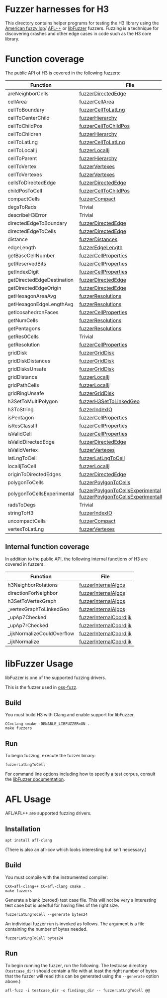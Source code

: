 # Fuzzer harnesses for H3

This directory contains helper programs for testing the H3 library using the
[American fuzzy lop](https://lcamtuf.coredump.cx/afl/)/
[AFL++](https://github.com/AFLplusplus/AFLplusplus) or
[libFuzzer](https://www.llvm.org/docs/LibFuzzer.html) fuzzers.
Fuzzing is a technique for discovering crashes and other edge cases in code
such as the H3 core library.

# Function coverage

The public API of H3 is covered in the following fuzzers:

| Function | File
| -------- | ----
| areNeighborCells | [fuzzerDirectedEdge](./fuzzerDirectedEdge.c)
| cellArea | [fuzzerCellArea](./fuzzerCellArea.c)
| cellToBoundary | [fuzzerCellToLatLng](./fuzzerCellToLatLng.c)
| cellToCenterChild | [fuzzerHierarchy](./fuzzerHierarchy.c)
| cellToChildPos| [fuzzerCellToChildPos](./fuzzerCellToChildPos.c)
| cellToChildren | [fuzzerHierarchy](./fuzzerHierarchy.c)
| cellToLatLng |  [fuzzerCellToLatLng](./fuzzerCellToLatLng.c)
| cellToLocalIj | [fuzzerLocalIj](./fuzzerLocalIj.c)
| cellToParent | [fuzzerHierarchy](./fuzzerHierarchy.c)
| cellToVertex | [fuzzerVertexes](./fuzzerVertexes.c)
| cellToVertexes | [fuzzerVertexes](./fuzzerVertexes.c)
| cellsToDirectedEdge | [fuzzerDirectedEdge](./fuzzerDirectedEdge.c)
| childPosToCell| [fuzzerCellToChildPos](./fuzzerCellToChildPos.c)
| compactCells | [fuzzerCompact](./fuzzerCompact.c)
| degsToRads | Trivial
| describeH3Error | Trivial
| directedEdgeToBoundary | [fuzzerDirectedEdge](./fuzzerDirectedEdge.c)
| directedEdgeToCells | [fuzzerDirectedEdge](./fuzzerDirectedEdge.c)
| distance | [fuzzerDistances](./fuzzerDistances.c)
| edgeLength | [fuzzerEdgeLength](./fuzzerEdgeLength.c)
| getBaseCellNumber | [fuzzerCellProperties](./fuzzerCellProperties.c)
| getReservedBits | [fuzzerCellProperties](./fuzzerCellProperties.c)
| getIndexDigit | [fuzzerCellProperties](./fuzzerCellProperties.c)
| getDirectedEdgeDestination | [fuzzerDirectedEdge](./fuzzerDirectedEdge.c)
| getDirectedEdgeOrigin | [fuzzerDirectedEdge](./fuzzerDirectedEdge.c)
| getHexagonAreaAvg | [fuzzerResolutions](./fuzzerResolutions.c)
| getHexagonEdgeLengthAvg | [fuzzerResolutions](./fuzzerResolutions.c)
| getIcosahedronFaces | [fuzzerCellProperties](./fuzzerCellProperties.c)
| getNumCells | [fuzzerResolutions](./fuzzerResolutions.c)
| getPentagons | [fuzzerResolutions](./fuzzerResolutions.c)
| getRes0Cells | Trivial
| getResolution | [fuzzerCellProperties](./fuzzerCellProperties.c)
| gridDisk | [fuzzerGridDisk](./fuzzerGridDisk.c)
| gridDiskDistances | [fuzzerGridDisk](./fuzzerGridDisk.c)
| gridDisksUnsafe | [fuzzerGridDisk](./fuzzerGridDisk.c)
| gridDistance | [fuzzerLocalIj](./fuzzerLocalIj.c)
| gridPathCells | [fuzzerLocalIj](./fuzzerLocalIj.c)
| gridRingUnsafe | [fuzzerGridDisk](./fuzzerGridDisk.c)
| h3SetToMultiPolygon | [fuzzerH3SetToLinkedGeo](./fuzzerH3SetToLinkedGeo.c)
| h3ToString | [fuzzerIndexIO](./fuzzerIndexIO.c)
| isPentagon | [fuzzerCellProperties](./fuzzerCellProperties.c)
| isResClassIII | [fuzzerCellProperties](./fuzzerCellProperties.c)
| isValidCell | [fuzzerCellProperties](./fuzzerCellProperties.c)
| isValidDirectedEdge | [fuzzerDirectedEdge](./fuzzerDirectedEdge.c)
| isValidVertex | [fuzzerVertexes](./fuzzerVertexes.c)
| latLngToCell | [fuzzerLatLngToCell](./fuzzerLatLngToCell.c)
| localIjToCell | [fuzzerLocalIj](./fuzzerLocalIj.c)
| originToDirectedEdges | [fuzzerDirectedEdge](./fuzzerDirectedEdge.c)
| polygonToCells | [fuzzerPoylgonToCells](./fuzzerPolygonToCells.c)
| polygonToCellsExperimental | [fuzzerPoylgonToCellsExperimental](./fuzzerPolygonToCellsExperimental.c) [fuzzerPoylgonToCellsExperimentalNoHoles](./fuzzerPolygonToCellsExperimentalNoHoles.c)
| radsToDegs | Trivial
| stringToH3 | [fuzzerIndexIO](./fuzzerIndexIO.c)
| uncompactCells | [fuzzerCompact](./fuzzerCompact.c)
| vertexToLatLng | [fuzzerVertexes](./fuzzerVertexes.c)

## Internal function coverage

In addition to the public API, the following internal functions of H3 are covered in fuzzers:

| Function | File
| -------- | ----
| h3NeighborRotations | [fuzzerInternalAlgos](./fuzzerInternalAlgos.c)
| directionForNeighbor | [fuzzerInternalAlgos](./fuzzerInternalAlgos.c)
| h3SetToVertexGraph | [fuzzerInternalAlgos](./fuzzerInternalAlgos.c)
| _vertexGraphToLinkedGeo | [fuzzerInternalAlgos](./fuzzerInternalAlgos.c)
| _upAp7Checked | [fuzzerInternalCoordIjk](./fuzzerInternalCoordIjk.c)
| _upAp7rChecked | [fuzzerInternalCoordIjk](./fuzzerInternalCoordIjk.c)
| _ijkNormalizeCouldOverflow | [fuzzerInternalCoordIjk](./fuzzerInternalCoordIjk.c)
| _ijkNormalize | [fuzzerInternalCoordIjk](./fuzzerInternalCoordIjk.c)

# libFuzzer Usage

libFuzzer is one of the supported fuzzing drivers.

This is the fuzzer used in [oss-fuzz](https://github.com/google/oss-fuzz/tree/master/projects/h3).

## Build

You must build H3 with Clang and enable support for libFuzzer.

```
CC=clang cmake -DENABLE_LIBFUZZER=ON .
make fuzzers
```

## Run

To begin fuzzing, execute the fuzzer binary:

```
fuzzerLatLngToCell
```

For command line options including how to specify a test corpus, consult the [libFuzzer documentation](https://www.llvm.org/docs/LibFuzzer.html#options).

# AFL Usage

AFL/AFL++ are supported fuzzing drivers.

## Installation

```
apt install afl-clang
```

(There is also an afl-cov which looks interesting but isn't necessary.)

## Build

You must compile with the instrumented compiler:

```
CXX=afl-clang++ CC=afl-clang cmake .
make fuzzers
```

Generate a blank (zeroed) test case file. This will not be very a interesting test case but is usedful
for having files of the right size.

```
fuzzerLatLngToCell --generate bytes24
```

An individual fuzzer run is invoked as follows. The argument is a file containing the number of bytes needed.

```
fuzzerLatLngToCell bytes24
```

## Run

To begin running the fuzzer, run the following. The testcase directory (`testcase_dir`) should contain a file
with at least the right number of bytes that the fuzzer will read (this can be generated using the `--generate`
option above.)

```
afl-fuzz -i testcase_dir -o findings_dir -- fuzzerLatLngToCell @@
```
